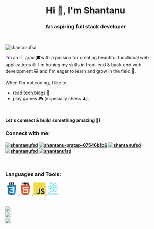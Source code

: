<h1 align="center">Hi 👋, I'm Shantanu</h1>
<h3 align="center">An aspiring full stack developer</h3>

<br>
<p align="left"> <img src="https://komarev.com/ghpvc/?username=shantanufsd&label=Profile%20views&color=0e75b6&style=flat" alt="shantanufsd" /> </p>

<p>I'm an IT grad 🎓with a passion for creating beautiful functional web applications 🌐. I'm honing my skills in front-end & back-end web development 💻 and I'm eager to learn and grow in the field 🌱. </p>
<p>When I'm not coding, I like to</p>
<ul>
<li>read tech blogs 📖</li> 
<li>play games 🎮 (especially chess ♟).</li>
</ul>
<br>
<p><b>Let's connect & build something amazing 🤝!</p>
<h3 align="left">Connect with me:</h3>
<p align="left">
<a href="https://twitter.com/shantanufsd" target="blank"><img align="center" src="https://raw.githubusercontent.com/rahuldkjain/github-profile-readme-generator/master/src/images/icons/Social/twitter.svg" alt="shantanufsd" height="30" width="40" /></a>
<a href="https://linkedin.com/in/shantanu-pratap-07546b1b6" target="blank"><img align="center" src="https://raw.githubusercontent.com/rahuldkjain/github-profile-readme-generator/master/src/images/icons/Social/linked-in-alt.svg" alt="shantanu-pratap-07546b1b6" height="30" width="40" /></a>
<a href="https://stackoverflow.com/users/16643471" target="blank"><img align="center" src="https://raw.githubusercontent.com/rahuldkjain/github-profile-readme-generator/master/src/images/icons/Social/stack-overflow.svg" alt="shantanufsd" height="30" width="40" /></a>
<a href="https://codesandbox.com/shantanufsd" target="blank"><img align="center" src="https://raw.githubusercontent.com/rahuldkjain/github-profile-readme-generator/master/src/images/icons/Social/codesandbox.svg" alt="shantanufsd" height="30" width="40" /></a>
<a href="https://discord.com/users/1074971576484765696" target="blank"><img align="center" src="https://raw.githubusercontent.com/rahuldkjain/github-profile-readme-generator/master/src/images/icons/Social/discord.svg" alt="shantanufsd" height="30" width="40" /></a>
</p>

<br>

<h3 align="left">Languages and Tools:</h3>
<p align="left"> <a href="https://www.w3schools.com/css/" target="_blank" rel="noreferrer"> <img src="https://raw.githubusercontent.com/devicons/devicon/master/icons/css3/css3-original-wordmark.svg" alt="css3" width="40" height="40"/> </a> <a href="https://www.w3.org/html/" target="_blank" rel="noreferrer"> <img src="https://raw.githubusercontent.com/devicons/devicon/master/icons/html5/html5-original-wordmark.svg" alt="html5" width="40" height="40"/> </a> <a href="https://developer.mozilla.org/en-US/docs/Web/JavaScript" target="_blank" rel="noreferrer"> <img src="https://raw.githubusercontent.com/devicons/devicon/master/icons/javascript/javascript-original.svg" alt="javascript" width="40" height="40"/> </a> <a href="https://reactjs.org/" target="_blank" rel="noreferrer"> <img src="https://raw.githubusercontent.com/devicons/devicon/master/icons/react/react-original-wordmark.svg" alt="react" width="40" height="40"/> </a> </p>

<br>

<picture>
<source 
  srcset="https://github-readme-stats.vercel.app/api/top-langs?username=shantanufsd&show_icons=true&locale=en&layout=compact&theme=dark"
  media="(prefers-color-scheme: dark)"
/>
<source
  srcset="https://github-readme-stats.vercel.app/api/top-langs?username=shantanufsd&show_icons=true&locale=en&layout=compact"
  media="(prefers-color-scheme: light), (prefers-color-scheme: no-preference)"
/>
<img src="https://github-readme-stats.vercel.app/api/top-langs?username=shantanufsd&show_icons=true&locale=en&layout=compact" />
</picture>

<br>

<picture>
<source 
  srcset="https://github-readme-stats.vercel.app/api?username=shantanufsd&show_icons=true&locale=en&theme=dark"
  media="(prefers-color-scheme: dark)"
/>
<source
  srcset="https://github-readme-stats.vercel.app/api?username=shantanufsd&show_icons=true&locale=en"
  media="(prefers-color-scheme: light), (prefers-color-scheme: no-preference)"
/>
<img src="https://github-readme-stats.vercel.app/api?username=shantanufsd&show_icons=true&locale=en" />
</picture>

<br>

<picture>
    <source media="(prefers-color-scheme: dark)" srcset="https://streak-stats.demolab.com?user=shantanufsd&theme=dark" />
    <img src="https://streak-stats.demolab.com?user=shantanufsd&theme=default" />
</picture>